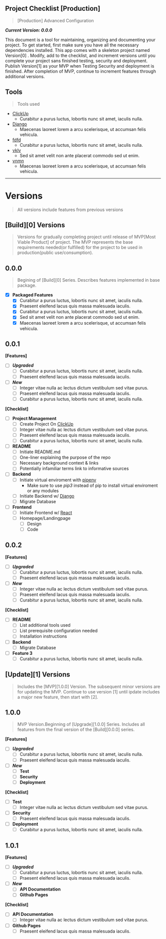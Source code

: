 Project Checklist [Production]
---
> [Production] Advanced Configuration 

***Current Version: 0.0.0***

This document is a tool for maintaining, organizing and documenting your project. To get started, first make sure you have all the necessary dependencies installed. This app comes with a skeleton project named Version[0] . Modify, add to the checklist, and increment versions until you complete your project sans finished testing, security and deployment. Publish Version[1] as your MVP when Testing Security and deployment is finished. After completion of MVP, continue to increment features through additional versions.

Tools
---
> Tools used
- [ClickUp]()
  - Curabitur a purus luctus, lobortis nunc sit amet, iaculis nulla.
- [Django]()
  - Maecenas laoreet lorem a arcu scelerisque, ut accumsan felis vehicula.
- [fdfd]()
  - Curabitur a purus luctus, lobortis nunc sit amet, iaculis nulla.
- [vklv]()
  - Sed sit amet velit non ante placerat commodo sed ut enim.
- [vnmn]()
  - Maecenas laoreet lorem a arcu scelerisque, ut accumsan felis vehicula.

---

# Versions
> All versions include features from previous versions

[Build][0] Versions
---
> Versions for gradually completing project until release of MVP[Most Viable Product] of project. The MVP represents the base requirements needed(or fulfilled) for the project to be used in production(public use/consumption).

0.0.0
---
> Begining of [Build][0] Series. Describes features implemented in base package.

- [X] **Packaged Features**
  - [X] Curabitur a purus luctus, lobortis nunc sit amet, iaculis nulla.
  - [X] Praesent eleifend lacus quis massa malesuada iaculis.
  - [X] Curabitur a purus luctus, lobortis nunc sit amet, iaculis nulla.
  - [X] Sed sit amet velit non ante placerat commodo sed ut enim.
  - [X] Maecenas laoreet lorem a arcu scelerisque, ut accumsan felis vehicula.
  
0.0.1
---

**[Features]**

- [ ] ***Upgraded***
  - [ ] Curabitur a purus luctus, lobortis nunc sit amet, iaculis nulla.
  - [ ] Praesent eleifend lacus quis massa malesuada iaculis.
  
- [ ] ***New***
  - [ ] Integer vitae nulla ac lectus dictum vestibulum sed vitae purus.
  - [ ] Praesent eleifend lacus quis massa malesuada iaculis.
  - [ ] Curabitur a purus luctus, lobortis nunc sit amet, iaculis nulla.

**[Checklist]**

- [ ] **Project Management**
  - [ ] Create Project On [ClickUp](https://app.clickup.com/login)
  - [ ] Integer vitae nulla ac lectus dictum vestibulum sed vitae purus.
  - [ ] Praesent eleifend lacus quis massa malesuada iaculis.
  - [ ] Curabitur a purus luctus, lobortis nunc sit amet, iaculis nulla.  
- [ ] **README**
  - [ ] Initiate README.md
  - [ ] One-liner explaining the purpose of the repo
  - [ ] Necessary background context & links
  - [ ] Potentially infamiliar terms link to informative sources
- [ ] **Backend**
  - [ ] Initiate virtual enviroment with [pipenv](https://pypi.org/project/pipenv/) 
      - Make sure to use *pip3* instead of pip to install virtual enviroment or any modules
  - [ ] Initiate Backend w/ [Django](https://docs.djangoproject.com/en/3.1/intro/tutorial01/)
  - [ ] Migrate Database
- [ ] **Frontend** 
  - [ ] Initiate Frontend w/ [React](https://reactjs.org/docs/create-a-new-react-app.html)
  - [ ] Homepage/Landingpage
    - [ ] Design
    - [ ] Code
  
0.0.2 
---

**[Features]**

- [ ] ***Upgraded***
  - [ ] Curabitur a purus luctus, lobortis nunc sit amet, iaculis nulla.
  - [ ] Praesent eleifend lacus quis massa malesuada iaculis.
  
- [ ] ***New***
  - [ ] Integer vitae nulla ac lectus dictum vestibulum sed vitae purus.
  - [ ] Praesent eleifend lacus quis massa malesuada iaculis.
  - [ ] Curabitur a purus luctus, lobortis nunc sit amet, iaculis nulla.

**[Checklist]**

- [ ] **README**
  - [ ] List additional tools used 
  - [ ] List prerequisite configuration needed   
  - [ ] Installation instructions
- [ ] **Backend**
  - [ ] Migrate Database
- [ ] **Feature 3**
  - [ ] Curabitur a purus luctus, lobortis nunc sit amet, iaculis nulla.

[Update][1] Versions
---
> Includes the [MVP][1.0.0] Version. The subsequent minor versions are for updating the MVP. Continue to use version [1] until ipdate includes a major new feature, then start with [2].

1.0.0
---
> MVP Version.Beginning of [Upgrade][1.0.0] Series. Includes all features from the final version of the [Build][0.0.0] series.

**[Features]**

- [ ] ***Upgraded***
  - [ ] Curabitur a purus luctus, lobortis nunc sit amet, iaculis nulla.
  - [ ] Praesent eleifend lacus quis massa malesuada iaculis.
  
- [ ] ***New***
  - [ ] **Test**
  - [ ] **Security**
  - [ ] **Deployment**

**[Checklist]**

- [ ] **Test**
  - [ ] Integer vitae nulla ac lectus dictum vestibulum sed vitae purus.
- [ ] **Security**
  - [ ] Praesent eleifend lacus quis massa malesuada iaculis.
- [ ] **Deployment**
  - [ ] Curabitur a purus luctus, lobortis nunc sit amet, iaculis nulla.
  
1.0.1
---

**[Features]**

- [ ] ***Upgraded***
  - [ ] Curabitur a purus luctus, lobortis nunc sit amet, iaculis nulla.
  - [ ] Praesent eleifend lacus quis massa malesuada iaculis.
  
- [ ] ***New***
  - [ ] **API Documentation**
  - [ ] **Github Pages**

**[Checklist]**

- [ ] **API Documentation**
  - [ ] Integer vitae nulla ac lectus dictum vestibulum sed vitae purus.
- [ ] **Github Pages**
  - [ ] Praesent eleifend lacus quis massa malesuada iaculis.

